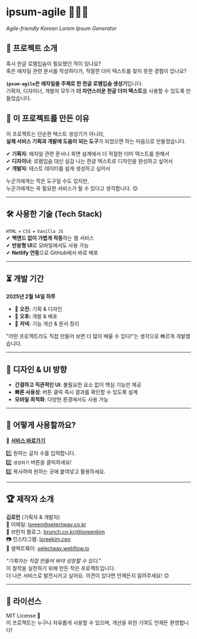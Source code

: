 # ipsum-agile 🏃‍♂️✨  
_Agile-friendly Korean Lorem Ipsum Generator_

## 🌱 프로젝트 소개  
혹시 한글 로렘입숨이 필요했던 적이 있나요?  
혹은 애자일 관련 문서를 작성하다가, 적절한 더미 텍스트를 찾지 못한 경험이 있나요?  

**`ipsum-agile`은 애자일을 주제로 한 한글 로렘입숨 생성기**입니다.  
기획자, 디자이너, 개발자 모두가 **더 자연스러운 한글 더미 텍스트**를 사용할 수 있도록 만들었습니다.  

## 🎯 이 프로젝트를 만든 이유  
이 프로젝트는 단순한 텍스트 생성기가 아니라,  
**실제 서비스 기획과 개발에 도움이 되는 도구**가 되었으면 하는 마음으로 만들었습니다.  

✔ **기획자**: 애자일 관련 문서나 화면 설계에서 더 적절한 더미 텍스트를 원해서  
✔ **디자이너**: 로렘입숨 대신 실감 나는 한글 텍스트로 디자인을 완성하고 싶어서  
✔ **개발자**: 테스트 데이터를 쉽게 생성하고 싶어서  

누군가에게는 작은 도구일 수도 있지만,  
누군가에게는 꼭 필요한 서비스가 될 수 있다고 생각합니다. 😊  

---

## 🛠 **사용한 기술 (Tech Stack)**  
`HTML` + `CSS` + `Vanilla JS`  
✔ **백엔드 없이 가볍게 작동**하는 웹 서비스  
✔ **반응형 UI**로 모바일에서도 사용 가능  
✔ **Netlify 연동**으로 GitHub에서 바로 배포  

---

## ⏳ 개발 기간  
**2025년 2월 14일 하루**  
- 🌅 **오전:** 기획 & 디자인  
- 🌆 **오후:** 개발 & 배포  
- 🌙 **저녁:** 기능 개선 & 문서 정리  

"어떤 프로젝트라도 직접 만들어 보면 더 많이 배울 수 있다!"는 생각으로 빠르게 개발했습니다.  

---

## 🎨 **디자인 & UI 방향**  
- **간결하고 직관적인 UI**: 불필요한 요소 없이 핵심 기능만 제공  
- **빠른 사용성**: 버튼 클릭 즉시 결과를 확인할 수 있도록 설계  
- **모바일 최적화**: 다양한 환경에서도 사용 가능  

---

## 🚀 어떻게 사용할까요?  
🔗 **[서비스 바로가기](https://ipsum-agile.netlify.app/)**  

1️⃣ 원하는 글자 수를 입력합니다.  
2️⃣ `생성하기` 버튼을 클릭하세요!  
3️⃣ 복사하여 원하는 곳에 붙여넣고 활용하세요.  

---

## 🏆 제작자 소개  
**김로린** (기획자 & 개발자)  
📧 이메일: [loreen@selectway.co.kr](mailto:loreen@selectway.co.kr)  
📖 브런치 블로그: [brunch.co.kr/@loreenkim](https://brunch.co.kr/@loreenkim)  
📷 인스타그램: [loreekim.ceo](http://loreekim.ceo/)  
💼 셀렉트웨이: [selectway.webflow.io](https://selectway.webflow.io/)  

_"기획자는 직접 만들어 봐야 성장할 수 있다."_  
이 철학을 실천하기 위해 만든 작은 프로젝트입니다.  
더 나은 서비스로 발전시키고 싶어요. 의견이 있다면 언제든지 알려주세요! 😊  

---

## 📜 라이선스  
MIT License 📝  
이 프로젝트는 누구나 자유롭게 사용할 수 있으며, 개선을 위한 기여도 언제든 환영합니다!  

